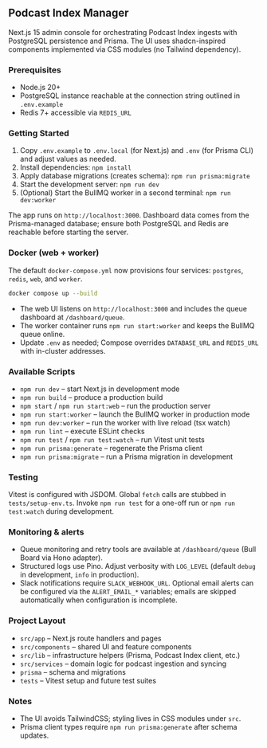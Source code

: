 ## Podcast Index Manager

Next.js 15 admin console for orchestrating Podcast Index ingests with PostgreSQL persistence and Prisma. The UI uses shadcn-inspired components implemented via CSS modules (no Tailwind dependency).

### Prerequisites
- Node.js 20+
- PostgreSQL instance reachable at the connection string outlined in `.env.example`
- Redis 7+ accessible via `REDIS_URL`

### Getting Started
1. Copy `.env.example` to `.env.local` (for Next.js) and `.env` (for Prisma CLI) and adjust values as needed.
2. Install dependencies: `npm install`
3. Apply database migrations (creates schema): `npm run prisma:migrate`
4. Start the development server: `npm run dev`
5. (Optional) Start the BullMQ worker in a second terminal: `npm run dev:worker`

The app runs on `http://localhost:3000`. Dashboard data comes from the Prisma-managed database; ensure both PostgreSQL and Redis are reachable before starting the server.

### Docker (web + worker)
The default `docker-compose.yml` now provisions four services: `postgres`, `redis`, `web`, and `worker`.

```bash
docker compose up --build
```

- The web UI listens on `http://localhost:3000` and includes the queue dashboard at `/dashboard/queue`.
- The worker container runs `npm run start:worker` and keeps the BullMQ queue online.
- Update `.env` as needed; Compose overrides `DATABASE_URL` and `REDIS_URL` with in-cluster addresses.

### Available Scripts
- `npm run dev` – start Next.js in development mode
- `npm run build` – produce a production build
- `npm start` / `npm run start:web` – run the production server
- `npm run start:worker` – launch the BullMQ worker in production mode
- `npm run dev:worker` – run the worker with live reload (tsx watch)
- `npm run lint` – execute ESLint checks
- `npm run test` / `npm run test:watch` – run Vitest unit tests
- `npm run prisma:generate` – regenerate the Prisma client
- `npm run prisma:migrate` – run a Prisma migration in development

### Testing
Vitest is configured with JSDOM. Global `fetch` calls are stubbed in `tests/setup-env.ts`. Invoke `npm run test` for a one-off run or `npm run test:watch` during development.

### Monitoring & alerts
- Queue monitoring and retry tools are available at `/dashboard/queue` (Bull Board via Hono adapter).
- Structured logs use Pino. Adjust verbosity with `LOG_LEVEL` (default `debug` in development, `info` in production).
- Slack notifications require `SLACK_WEBHOOK_URL`. Optional email alerts can be configured via the `ALERT_EMAIL_*` variables; emails are skipped automatically when configuration is incomplete.

### Project Layout
- `src/app` – Next.js route handlers and pages
- `src/components` – shared UI and feature components
- `src/lib` – infrastructure helpers (Prisma, Podcast Index client, etc.)
- `src/services` – domain logic for podcast ingestion and syncing
- `prisma` – schema and migrations
- `tests` – Vitest setup and future test suites

### Notes
- The UI avoids TailwindCSS; styling lives in CSS modules under `src`.
- Prisma client types require `npm run prisma:generate` after schema updates.
